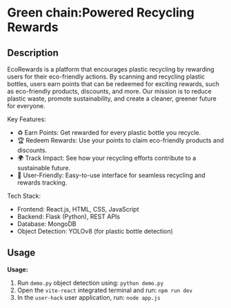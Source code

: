 # Green chain:Powered Recycling Rewards

## Description
EcoRewards is a platform that encourages plastic recycling by rewarding users for their eco-friendly actions. By scanning and recycling plastic bottles, users earn points that can be redeemed for exciting rewards, such as eco-friendly products, discounts, and more. Our mission is to reduce plastic waste, promote sustainability, and create a cleaner, greener future for everyone.

Key Features:
- ♻ Earn Points: Get rewarded for every plastic bottle you recycle.
- 🏆 Redeem Rewards: Use your points to claim eco-friendly products and discounts.
- 🌍 Track Impact: See how your recycling efforts contribute to a sustainable future.
- 📱 User-Friendly: Easy-to-use interface for seamless recycling and rewards tracking.

Tech Stack:
- Frontend: React.js, HTML, CSS, JavaScript
- Backend: Flask (Python), REST APIs
- Database: MongoDB
- Object Detection: YOLOv8 (for plastic bottle detection)


## Usage
**Usage:**
1. Run `demo.py` object detection using: `python demo.py`
2. Open the `vite-react` integrated terminal and run: `npm run dev`
3. In the `user-hack` user application, run: `node app.js`
